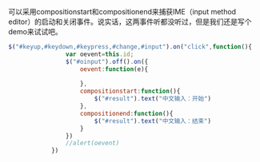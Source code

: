 可以采用compositionstart和compositionend来捕获IME（input method editor）的启动和关闭事件。说实话，这两事件听都没听过，但是我们还是写个demo来试试吧。

```javascript
$("#keyup,#keydown,#keypress,#change,#input").on("click",function(){
                var oevent=this.id;
                $("#oinput").off().on({
                    oevent:function(e){
                        
                    },
                    compositionstart:function(){
                        $("#result").text("中文输入：开始")
                    },
                    compositionend:function(){
                        $("#result").text("中文输入：结束")
                    }
                })
                //alert(oevent)
            })
```